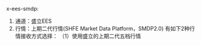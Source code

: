 x-ees-smdp:
1. 通道：盛立EES
2. 行情：上期二代行情(SHFE Market Data Platform，SMDP2.0)
    有如下2种行情接收方式选择：
	（1）使用盛立的上期二代五档行情
	
